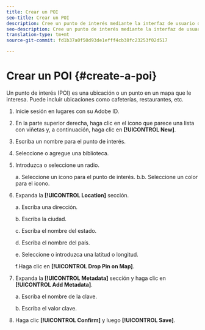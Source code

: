 ```yaml
---
title: Crear un POI
seo-title: Crear un POI
description: Cree un punto de interés mediante la interfaz de usuario de lugares.
seo-description: Cree un punto de interés mediante la interfaz de usuario de lugares.
translation-type: tm+mt
source-git-commit: fd1b37a0f50d93de1efff4cb38fc23253f02d517

---
```



# Crear un POI {#create-a-poi}

Un punto de interés (POI) es una ubicación o un punto en un mapa que le interesa. Puede incluir ubicaciones como cafeterías, restaurantes, etc.

1. Inicie sesión en lugares con su Adobe ID.
2. En la parte superior derecha, haga clic en el icono que parece una lista con viñetas y, a continuación, haga clic en **[!UICONTROL New]**.
3. Escriba un nombre para el punto de interés.
4. Seleccione o agregue una biblioteca.
5. Introduzca o seleccione un radio.

   a. Seleccione un icono para el punto de interés.
b.b. Seleccione un color para el icono.

6. Expanda la **[!UICONTROL Location]** sección.

   a. Escriba una dirección.

   b. Escriba la ciudad.

   c. Escriba el nombre del estado.

   d. Escriba el nombre del país.

   e. Seleccione o introduzca una latitud o longitud.

   f.Haga clic en **[!UICONTROL Drop Pin on Map]**.

7. Expanda la **[!UICONTROL Metadata]** sección y haga clic en **[!UICONTROL Add Metadata]**.

   a. Escriba el nombre de la clave.

   b. Escriba el valor clave.

8. Haga clic **[!UICONTROL Confirm]** y luego **[!UICONTROL  Save]**.